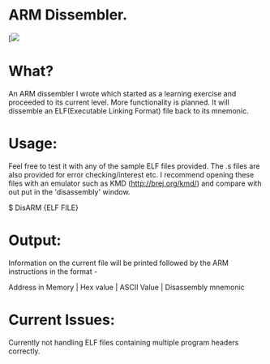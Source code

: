 ARM Dissembler.
==============

[![](https://skydrive.live.com/embed?cid=7CFEA9F5B59E7E0E&resid=7CFEA9F5B59E7E0E%2112637&authkey=AIdHMLlkoTllgZ4)



What?
=====

An ARM dissembler I wrote which started as a learning exercise and proceeded to its current level. More functionality is planned. It will dissemble an ELF(Executable Linking Format) file back to its mnemonic.

Usage: 
======

Feel free to test it with any of the sample ELF files provided. The .s files are also provided for error checking/interest etc. I recommend opening these files with an emulator such as KMD (http://brej.org/kmd/) and compare with out put in the 'disassembly' window.

$ DisARM {ELF FILE}

Output:
=======

Information on the current file will be printed followed by the ARM instructions in the format - 

Address in Memory | Hex value | ASCII Value | Disassembly mnemonic

Current Issues:
===============

Currently not handling ELF files containing multiple program headers correctly.
